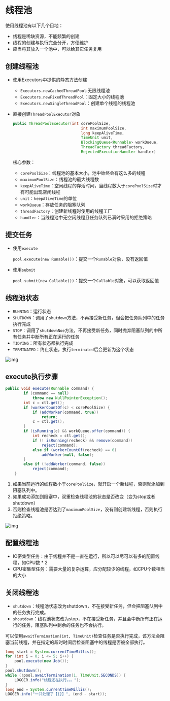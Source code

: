 # 线程池

使用线程池有以下几个目地：

- 线程是稀缺资源，不能频繁的创建
- 线程的创建与执行完全分开，方便维护
- 应当将其放入一个池中，可以给其它任务复用

## 创建线程池

- 使用Executors中提供的静态方法创建

  - `Executors.newCachedThreadPool`:无限线程池
  - `Executors.newFixedThreadPool`：固定大小的线程池
  - `Executors.newSingleThreadPool`：创建单个线程的线程池

- 直接创建`ThreadPoolExecutor`对象

  ```java
  public ThreadPoolExecutor(int corePoolSize,
                                int maximumPoolSize,
                                long keepAliveTime,
                                TimeUnit unit,
                                BlockingQueue<Runnable> workQueue,
                                ThreadFactory threadFactory,
                                RejectedExecutionHandler handler)
  ```

  核心参数：

  - `corePoolSize`：线程池的基本大小，池中始终会有这么多的线程
  - `maximumPoolSize`：线程池的最大线程数 
  - `keepAliveTime`：空闲线程的存活时间，当线程数大于`corePoolSize`时才有可能出现空闲线程
  - `unit`：`keepAliveTime`的单位
  - `workQueue`：存放任务的阻塞队列
  - `threadFactory`：创建新线程时使用的线程工厂
  - `handler`：当线程池中无空闲线程且任务队列已满时采用的拒绝策略


## 提交任务

- 使用`execute`

  `pool.execute(new Runable())`：提交一个`Runable`对象，没有返回值

- 使用`submit`

  `pool.submit(new Callable())`：提交一个`Callable`对象，可以获取返回值

## 线程池状态

- `RUNNING`：运行状态
- `SHUTDOWN`：调用了`shutdown`方法，不再接受新任务，但会把任务队列中的任务执行完成
- `STOP`：调用了`shutdownNoe`方法，不再接受新任务，同时抛弃阻塞队列的中所有任务并中断所有正在运行的任务
- `TIDYING`：所有状态都执行完成
- `TERMINATED`：终止状态，执行`terminated`后会更新为这个状态

![img](https://gitee.com/Hami-Lemon/image-repo/raw/master/images/2021/07/20/20210720180911.jpg)

## execute执行步骤

```java
public void execute(Runnable command) {
        if (command == null)
            throw new NullPointerException();
        int c = ctl.get();
        if (workerCountOf(c) < corePoolSize) {
            if (addWorker(command, true))
                return;
            c = ctl.get();
        }
        if (isRunning(c) && workQueue.offer(command)) {
            int recheck = ctl.get();
            if (! isRunning(recheck) && remove(command))
                reject(command);
            else if (workerCountOf(recheck) == 0)
                addWorker(null, false);
        }
        else if (!addWorker(command, false))
            reject(command);
    }
```

1. 如果当前运行的线程数小于`corePoolSize`，就开启一个新线程，否则就添加到阻塞队列中。
2. 如果成功添加到阻塞中，双重检查线程池的状态是否改变（变为stop或者shutdown）
3. 否则检查线程池是否达到了`maximunPoolSize`，没有则创建新线程，否则执行拒绝策略。

![img](https://gitee.com/Hami-Lemon/image-repo/raw/master/images/2021/07/20/20210720185316.jpg)

## 配置线程池

- IO密集型任务：由于线程并不是一直在运行，所以可以尽可以有多的配置线程，如CPU数 * 2
- CPU密集型任务：需要大量的复杂运算，应分配较少的线程，如CPU个数相当的大小

## 关闭线程池

- `shutdown`：线程池状态改为shutdown，不在接受新任务，但会把阻塞队列中的任务执行完成。
- `shoutdown`：线程池状态改为stop，不在接受新任务，并且会中断所有正在运行的任务，阻塞队列中剩余的任务也不会执行。

可以使用`awaitTermination(int, TimeUnit)`检查任务是否执行完成，该方法会阻塞当前线程，并在指定的超时时间后检查阻塞中的线程是否被全部执行。

```java
long start = System.currentTimeMillis();
for (int i = 0; i <= 5; i++) {
	pool.execute(new Job());
}
pool.shutdown();
while (!pool.awaitTermination(1, TimeUnit.SECONDS)) {
	LOGGER.info("线程还在执行。。。");
}
long end = System.currentTimeMillis();
LOGGER.info("一共处理了【{}】", (end - start));
```

